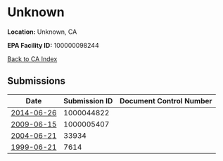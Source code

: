 # Unknown

**Location:** Unknown, CA

**EPA Facility ID:** 100000098244

[Back to CA Index](../../index.md)

## Submissions

| Date | Submission ID | Document Control Number |
|------|--------------|-------------------------|
| [2014-06-26](submissions/1000044822.md) | 1000044822 |  |
| [2009-06-15](submissions/1000005407.md) | 1000005407 |  |
| [2004-06-21](submissions/33934.md) | 33934 |  |
| [1999-06-21](submissions/7614.md) | 7614 |  |
